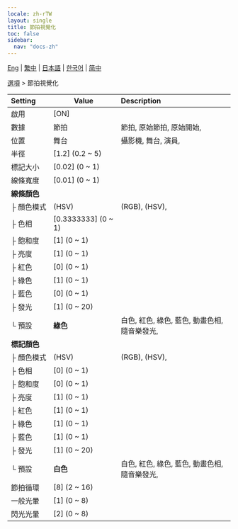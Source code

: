 ```yaml
---
locale: zh-rTW
layout: single
title: 節拍視覺化
toc: false
sidebar:
  nav: "docs-zh"
---
```

[Eng](/dancexr/menu/2025.4/stage/beats_visualizer) | [繁中](/tw/dancexr/menu/2025.4/stage/beats_visualizer) | [日本語](/jp/dancexr/menu/2025.4/stage/beats_visualizer) | [한국어](/kr/dancexr/menu/2025.4/stage/beats_visualizer) | [简中](/zh/dancexr/menu/2025.4/stage/beats_visualizer)

[選項](../menu#選項) > 節拍視覺化



| Setting | Value | Description |
| :--- | --- | :--- |
|<nobr>啟用</nobr>| [ON] | 
|<nobr>數據</nobr>| 節拍 | 節拍, 原始節拍, 原始開始, 
|<nobr>位置</nobr>| 舞台 | 攝影機, 舞台, 演員, 
|<nobr>半徑</nobr>| [1.2] (0.2 ~ 5) | 
|<nobr>標記大小</nobr>| [0.02] (0 ~ 1) | 
|<nobr>線條寬度</nobr>| [0.01] (0 ~ 1) | 
|<nobr>**線條顏色**</nobr>| | 
|<nobr>├&nbsp;顏色模式</nobr>| (HSV) | (RGB), (HSV), 
|<nobr>├&nbsp;色相</nobr>| [0.3333333] (0 ~ 1) | 
|<nobr>├&nbsp;飽和度</nobr>| [1] (0 ~ 1) | 
|<nobr>├&nbsp;亮度</nobr>| [1] (0 ~ 1) | 
|<nobr>├&nbsp;紅色</nobr>| [0] (0 ~ 1) | 
|<nobr>├&nbsp;綠色</nobr>| [1] (0 ~ 1) | 
|<nobr>├&nbsp;藍色</nobr>| [0] (0 ~ 1) | 
|<nobr>├&nbsp;發光</nobr>| [1] (0 ~ 20) | 
|<nobr>└&nbsp;預設</nobr>| **綠色** | 白色, 紅色, 綠色, 藍色, 動畫色相, 隨音樂發光,  |
|<nobr>**標記顏色**</nobr>| | 
|<nobr>├&nbsp;顏色模式</nobr>| (HSV) | (RGB), (HSV), 
|<nobr>├&nbsp;色相</nobr>| [0] (0 ~ 1) | 
|<nobr>├&nbsp;飽和度</nobr>| [0] (0 ~ 1) | 
|<nobr>├&nbsp;亮度</nobr>| [1] (0 ~ 1) | 
|<nobr>├&nbsp;紅色</nobr>| [1] (0 ~ 1) | 
|<nobr>├&nbsp;綠色</nobr>| [1] (0 ~ 1) | 
|<nobr>├&nbsp;藍色</nobr>| [1] (0 ~ 1) | 
|<nobr>├&nbsp;發光</nobr>| [1] (0 ~ 20) | 
|<nobr>└&nbsp;預設</nobr>| **白色** | 白色, 紅色, 綠色, 藍色, 動畫色相, 隨音樂發光,  |
|<nobr>節拍循環</nobr>| [8] (2 ~ 16) | 
|<nobr>一般光暈</nobr>| [1] (0 ~ 8) | 
|<nobr>閃光光暈</nobr>| [2] (0 ~ 8) | 
